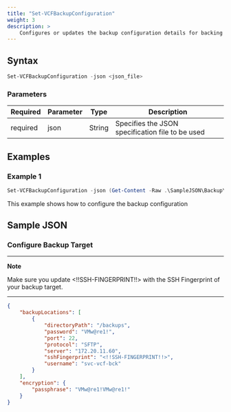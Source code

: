 ```yaml
---
title: "Set-VCFBackupConfiguration"
weight: 3
description: >
    Configures or updates the backup configuration details for backing up NSX and SDDC Manager
---
```


## Syntax
``` powershell
Set-VCFBackupConfiguration -json <json_file>
```

### Parameters

| Required | Parameter | Type     |  Description                                                   |
| ---------| ----------|----------| -------------------------------------------------------------- |
| required | json      | String   | Specifies the JSON specification file to be used               | 

## Examples
### Example 1
``` powershell
Set-VCFBackupConfiguration -json (Get-Content -Raw .\SampleJSON\Backup\backupConfiguration.json)  
```
This example shows how to configure the backup configuration

## Sample JSON
### Configure Backup Target

---
**Note**

Make sure you update <!!SSH-FINGERPRINT!!> with the SSH Fingerprint of your backup target.

---

``` json
{
    "backupLocations": [
        {
            "directoryPath": "/backups",
            "password": "VMw@re1!",
            "port": 22,
            "protocol": "SFTP",
            "server": "172.20.11.60",
            "sshFingerprint": "<!!SSH-FINGERPRINT!!>",
            "username": "svc-vcf-bck"
        }
    ],
    "encryption": {
        "passphrase": "VMw@re1!VMw@re1!"
    }
}
```